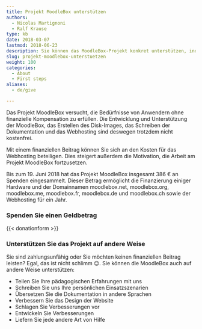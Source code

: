 ```yaml
---
title: Projekt MoodleBox unterstützen
authors:
  - Nicolas Martignoni
  - Ralf Krause
type: kb
date: 2018-03-07
lastmod: 2018-06-23
description: Sie können das MoodleBox-Projekt konkret unterstützen, indem Sie zu den Kosten beitragen und die Motivation für seine Weiterentwicklung erhöhen
slug: projekt-moodlebox-unterstuetzen
weight: 100
categories:
  - About
  - First steps
aliases:
  - de/give

---
```

Das Projekt MoodleBox versucht, die Bedürfnisse von Anwendern ohne finanzielle Kompensation zu erfüllen. Die Entwicklung und Unterstützung der MoodleBox, das Erstellen des Disk-Images, das Schreiben der Dokumentation und das Webhosting sind deswegen trotzdem nicht kostenfrei.

Mit einem finanziellen Beitrag können Sie sich an den Kosten für das Webhosting beteiligen. Dies steigert außerdem die Motivation, die Arbeit am Projekt MoodleBox fortzusetzen.

Bis zum 19. Juni 2018 hat das Projekt MoodleBox insgesamt 386 € an Spenden eingesammelt. Dieser Betrag ermöglicht  die Finanzierung einiger Hardware und der Domainnamen moodlebox.net, moodlebox.org, moodlebox.me, moodlebox.fr, moodlebox.de und moodlebox.ch sowie der Webhosting für ein Jahr.


### Spenden Sie einen Geldbetrag

{{< donationform >}}


### Unterstützen Sie das Projekt auf andere Weise

Sie sind zahlungsunfähig oder Sie möchten keinen finanziellen Beitrag leisten? Egal, das ist nicht schlimm 😉. Sie können die MoodleBox auch auf andere Weise unterstützen:

  * Teilen Sie Ihre pädagogischen Erfahrungen mit uns
  * Schreiben Sie uns Ihre persönlichen Einsatzszenarien
  * Übersetzen Sie die Dokumentation in andere Sprachen
  * Verbessern Sie das Design der Website
  * Schlagen Sie Verbesserungen vor
  * Entwickeln Sie Verbesserungen
  * Liefern Sie jede andere Art von Hilfe

